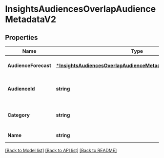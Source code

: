 # InsightsAudiencesOverlapAudienceMetadataV2

## Properties
Name | Type | Description | Notes
------------ | ------------- | ------------- | -------------
**AudienceForecast** | [***InsightsAudiencesOverlapAudienceMetadataV2AudienceForecast**](insightsAudiencesOverlapAudienceMetadataV2_audienceForecast.md) |  | [optional] [default to null]
**AudienceId** | **string** | The identifier of an audience. | [default to null]
**Category** | **string** | The type of the overlapping audience. | [default to null]
**Name** | **string** | Audience name | [default to null]

[[Back to Model list]](../README.md#documentation-for-models) [[Back to API list]](../README.md#documentation-for-api-endpoints) [[Back to README]](../README.md)

